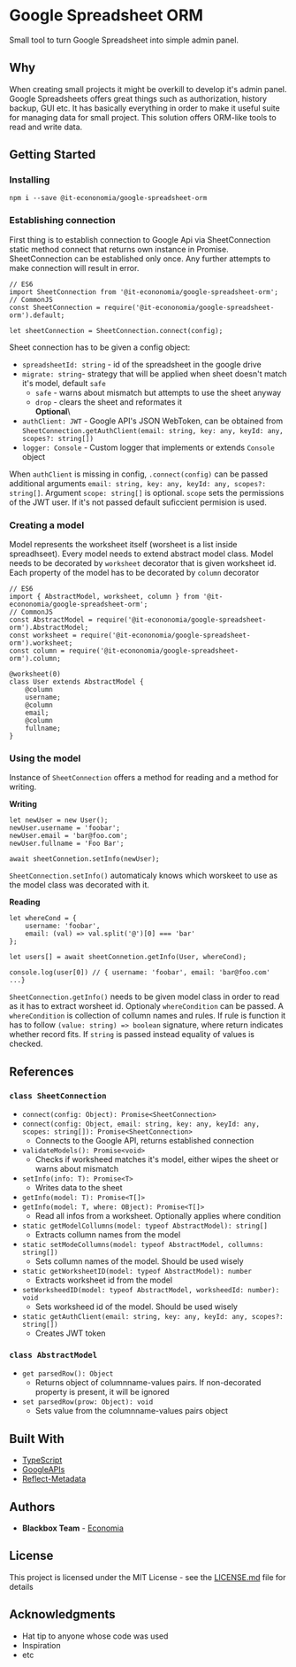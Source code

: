 # Google Spreadsheet ORM

Small tool to turn Google Spreadsheet into simple admin panel.

## Why

 When creating small projects it might be overkill to develop it's admin panel. Google Spreadsheets offers great things such as authorization, history backup, GUI etc. It has basically everything in order to make it useful suite for managing data for small project. This solution offers ORM-like tools to read and write data.

## Getting Started

### Installing

```
npm i --save @it-econonomia/google-spreadsheet-orm
```

### Establishing connection

First thing is to establish connection to Google Api via SheetConnection static method connect that returns own instance in Promise. SheetConnection can be established only once. Any further attempts to make connection will result in error.

```
// ES6
import SheetConnection from '@it-econonomia/google-spreadsheet-orm';
// CommonJS
const SheetConnection = require('@it-econonomia/google-spreadsheet-orm').default;

let sheetConnection = SheetConnection.connect(config);
```

Sheet connection has to be given a config object:

- `spreadsheetId: string` - id of the spreadsheet in the google drive
- `migrate: string`- strategy that will be applied when sheet doesn't match it's model, default `safe`
	- `safe` - warns about mismatch but attempts to use the sheet anyway
	- `drop` - clears the sheet and reformates it\
**Optional**\
- `authClient: JWT` - Google API's JSON WebToken, can be obtained from `SheetConnection.getAuthClient(email: string, key: any, keyId: any, scopes?: string[])`
- `logger: Console` - Custom logger that implements or extends `Console` object

When `authClient` is missing in config, `.connect(config)` can be passed additional arguments `email: string, key: any, keyId: any, scopes?: string[]`. Argument `scope: string[]` is optional. `scope` sets the permissions of the JWT user. If it's not passed default suficcient permision is used.

### Creating a model

Model represents the worksheet itself (worsheet is a list inside spreadhseet). Every model needs to extend abstract model class. Model needs to be decorated by `worksheet` decorator that is given worksheet id. Each property of the model has to be decorated by `column` decorator

```
// ES6
import { AbstractModel, worksheet, column } from '@it-econonomia/google-spreadsheet-orm';
// CommonJS
const AbstractModel = require('@it-econonomia/google-spreadsheet-orm').AbstractModel;
const worksheet = require('@it-econonomia/google-spreadsheet-orm').worksheet;
const column = require('@it-econonomia/google-spreadsheet-orm').column;

@worksheet(0)
class User extends AbstractModel {
	@column
	username;
	@column
	email;
	@column
	fullname;
}

```

### Using the model

Instance of `SheetConnection` offers a method for reading and a method for writing.

**Writing**
```
let newUser = new User();
newUser.username = 'foobar';
newUser.email = 'bar@foo.com';
newUser.fullname = 'Foo Bar';

await sheetConnetion.setInfo(newUser);
```

`SheetConnection.setInfo()` automaticaly knows which worskeet to use as the model class was decorated with it.

**Reading**
```
let whereCond = {
	username: 'foobar',
	email: (val) => val.split('@')[0] === 'bar'
};

let users[] = await sheetConnetion.getInfo(User, whereCond);

console.log(user[0]) // { username: 'foobar', email: 'bar@foo.com' ...}
```

`SheetConnection.getInfo()` needs to be given model class in order to read as it has to extract worsheet id. Optionaly `whereCondition` can be passed. A `whereCondition` is collection of collumn names and rules. If rule is function it has to follow `(value: string) => boolean` signature, where return indicates whether record fits. If `string` is passed instead equality of values is checked.

## References

### `class SheetConnection`

* `connect(config: Object): Promise<SheetConnection>`
* `connect(config: Object, email: string, key: any, keyId: any, scopes: string[]): Promise<SheetConnection>`
	* Connects to the Google API, returns established connection
* `validateModels(): Promise<void>`
	* Checks if worksheed matches it's model, either wipes the sheet or warns about mismatch
* `setInfo(info: T): Promise<T>`
	* Writes data to the sheet
* `getInfo(model: T): Promise<T[]>`
* `getInfo(model: T, where: OBject): Promise<T[]>`
	* Read all infos from a worksheet. Optionally applies where condition
* `static getModelCollumns(model: typeof AbstractModel): string[]`
	* Extracts collumn names from the model
* `static setModeCollumns(model: typeof AbstractModel, collumns: string[])`
	* Sets collumn names of the model. Should be used wisely
* `static getWorksheetID(model: typeof AbstractModel): number`
	* Extracts worksheet id from the model
* `setWorksheedID(model: typeof AbstractModel, worksheedId: number): void`
	* Sets worksheed id of the model. Should be used wisely
* `static getAuthClient(email: string, key: any, keyId: any, scopes?: string[])`
	* Creates JWT token

### `class AbstractModel`
* `get parsedRow(): Object`
	* Returns object of columnname-values pairs. If non-decorated property is present, it will be ignored
* `set parsedRow(prow: Object): void`
	* Sets value from the columnname-values pairs object

## Built With

* [TypeScript](https://www.typescriptlang.org)
* [GoogleAPIs](https://www.npmjs.com/package/googleapis)
* [Reflect-Metadata](https://www.npmjs.com/package/reflect-metadata)

## Authors

* **Blackbox Team** - [Economia](https://www.economia.cz/)

## License

This project is licensed under the MIT License - see the [LICENSE.md](LICENSE.md) file for details

## Acknowledgments

* Hat tip to anyone whose code was used
* Inspiration
* etc
